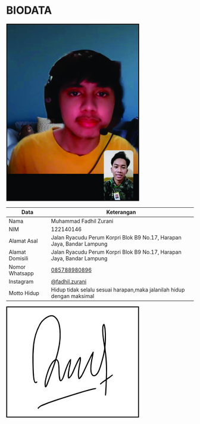 # BIODATA

![Foto](146_foto.jpg)

| Data            | Keterangan |
| --------------- | ------------- |
| Nama            | Muhammad Fadhil Zurani |
| NIM             | 122140146 |
| Alamat Asal     | Jalan Ryacudu Perum Korpri Blok B9 No.17, Harapan Jaya, Bandar Lampung |
| Alamat Domisili | Jalan Ryacudu Perum Korpri Blok B9 No.17, Harapan Jaya, Bandar Lampung |
| Nomor Whatsapp  | [085788980896](https://wa.me/+6285788980896) |
| Instagram       | [@fadhil.zurani](https://instagram.com/fadhil.zurani) |
| Motto Hidup     | Hidup tidak selalu sesuai harapan,maka jalanilah hidup dengan maksimal |

![TTD](146_ttd.jpg)
